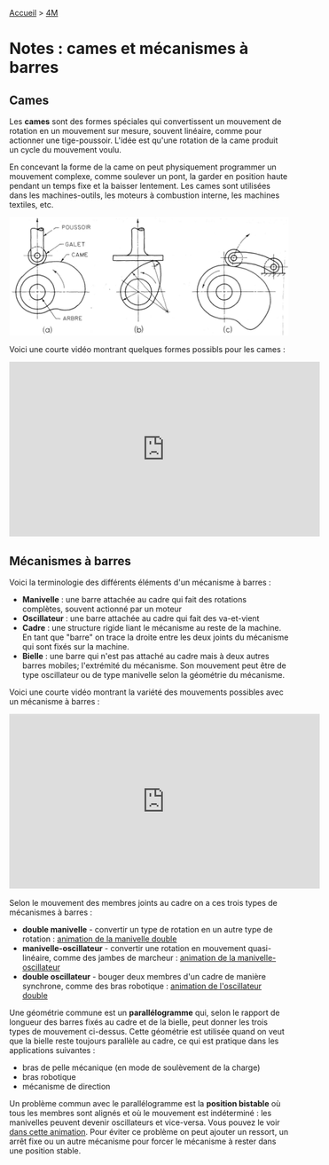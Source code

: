 [Accueil](./index.md) > [4M](./acceuil4M.md#projet-3--structures-mécaniques)

# Notes : cames et mécanismes à barres

## Cames

Les **cames** sont des formes spéciales qui convertissent un mouvement de rotation en un mouvement sur mesure, souvent linéaire, comme pour actionner une tige-poussoir. L'idée est qu'une rotation de la came produit un cycle du mouvement voulu.

En concevant la forme de la came on peut physiquement programmer un mouvement complexe, comme soulever un pont, la garder en position haute pendant un temps fixe et la baisser lentement. Les cames sont utilisées dans les machines-outils, les moteurs à combustion interne, les machines textiles, etc.

![cames](./images/p3/cames.jpg)

Voici une courte vidéo montrant quelques formes possibls pour les cames :

<iframe width="560" height="315" src="https://www.youtube.com/embed/gc7lPV7oUss?si=50BGF7Gek2pqnekU" title="YouTube video player" frameborder="0" allow="accelerometer; autoplay; clipboard-write; encrypted-media; gyroscope; picture-in-picture; web-share" allowfullscreen></iframe>

## Mécanismes à barres

Voici la terminologie des différents éléments d'un mécanisme à barres :

- **Manivelle** : une barre attachée au cadre qui fait des rotations complètes, souvent actionné par un moteur
- **Oscillateur** : une barre attachée au cadre qui fait des va-et-vient
- **Cadre** : une structure rigide liant le mécanisme au reste de la machine. En tant que "barre" on trace la droite entre les deux joints du mécanisme qui sont fixés sur la machine.
- **Bielle** : une barre qui n'est pas attaché au cadre mais à deux autres barres mobiles; l'extrémité du mécanisme. Son mouvement peut être de type oscillateur ou de type manivelle selon la géométrie du mécanisme.

Voici une courte vidéo montrant la variété des mouvements possibles avec un mécanisme à barres :

<iframe width="560" height="315" src="https://www.youtube.com/embed/QVKzI0XSSc0?si=PstA6KbasE2XSLuO" title="YouTube video player" frameborder="0" allow="accelerometer; autoplay; clipboard-write; encrypted-media; gyroscope; picture-in-picture; web-share" allowfullscreen></iframe>

Selon le mouvement des membres joints au cadre on a ces trois types de mécanismes à barres :

- **double manivelle** - convertir un type de rotation en un autre type de rotation : [animation de la manivelle double](https://www.geogebra.org/m/yck9u4az)
- **manivelle-oscillateur** - convertir une rotation en mouvement quasi-linéaire, comme des jambes de marcheur : [animation de la manivelle-oscillateur](https://www.geogebra.org/m/avan2x7e)
- **double oscillateur** - bouger deux membres d'un cadre de manière synchrone, comme des bras robotique : [animation de l'oscillateur double](https://www.geogebra.org/m/csat6fte)

Une géométrie commune est un **parallélogramme** qui, selon le rapport de longueur des barres fixés au cadre et de la bielle, peut donner les trois types de mouvement ci-dessus. Cette géométrie est utilisée quand on veut que la bielle reste toujours parallèle au cadre, ce qui est pratique dans les applications suivantes :

- bras de pelle mécanique (en mode de soulèvement de la charge)
- bras robotique
- mécanisme de direction

Un problème commun avec le parallélogramme est la **position bistable** où tous les membres sont alignés et où le mouvement est indéterminé : les manivelles peuvent devenir oscillateurs et vice-versa. Vous pouvez le voir [dans cette animation](https://www.geogebra.org/m/quu8rsds). Pour éviter ce problème on peut ajouter un ressort, un arrêt fixe ou un autre mécanisme pour forcer le mécanisme à rester dans une position stable.
